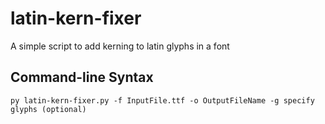 # latin-kern-fixer
A simple script to add kerning to latin glyphs in a font

## Command-line Syntax
`py latin-kern-fixer.py -f InputFile.ttf -o OutputFileName -g specify glyphs (optional)`
